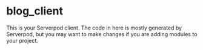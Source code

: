 # blog_client

This is your Serverpod client. The code in here is mostly generated by
Serverpod, but you may want to make changes if you are adding modules to your
project.
